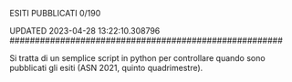 ESITI PUBBLICATI 0/190 

UPDATED 2023-04-28 13:22:10.308796
######################################################

Si tratta di un semplice script in python per controllare quando sono pubblicati gli esiti (ASN 2021, quinto quadrimestre).

